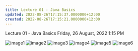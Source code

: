 ```yaml
---
title: Lecture 01 - Java Basics
updated: 2022-08-26T17:15:37.0000000+12:00
created: 2022-08-26T17:15:21.0000000+12:00
---
```


Lecture 01 - Java Basics
Friday, 26 August, 2022
1:15 PM

![image1](../../../../resources/20cb399583644223be74acdb6ae6c05c.png)
![image2](../../../../resources/a7e40cd6fc5849fdbaab245c88105b59.png)
![image3](../../../../resources/880ef8ca4b864055903e8821087d2b4d.png)
![image4](../../../../resources/5e732c682e584193adea4ab9c9e66413.png)
![image5](../../../../resources/44bef112f74c470883165d6f4b1af260.png)
![image6](../../../../resources/1693cba6b43640d6a3913322663efdc3.png)
